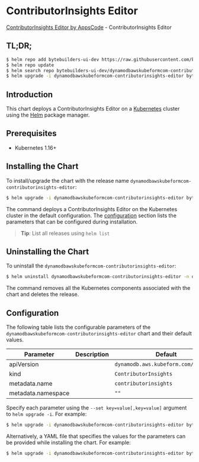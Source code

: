# ContributorInsights Editor

[ContributorInsights Editor by AppsCode](https://byte.builders) - ContributorInsights Editor

## TL;DR;

```bash
$ helm repo add bytebuilders-ui-dev https://raw.githubusercontent.com/bytebuilders/ui-wizards/
$ helm repo update
$ helm search repo bytebuilders-ui-dev/dynamodbawskubeformcom-contributorinsights-editor --version=v0.4.17
$ helm upgrade -i dynamodbawskubeformcom-contributorinsights-editor bytebuilders-ui-dev/dynamodbawskubeformcom-contributorinsights-editor -n default --create-namespace --version=v0.4.17
```

## Introduction

This chart deploys a ContributorInsights Editor on a [Kubernetes](http://kubernetes.io) cluster using the [Helm](https://helm.sh) package manager.

## Prerequisites

- Kubernetes 1.16+

## Installing the Chart

To install/upgrade the chart with the release name `dynamodbawskubeformcom-contributorinsights-editor`:

```bash
$ helm upgrade -i dynamodbawskubeformcom-contributorinsights-editor bytebuilders-ui-dev/dynamodbawskubeformcom-contributorinsights-editor -n default --create-namespace --version=v0.4.17
```

The command deploys a ContributorInsights Editor on the Kubernetes cluster in the default configuration. The [configuration](#configuration) section lists the parameters that can be configured during installation.

> **Tip**: List all releases using `helm list`

## Uninstalling the Chart

To uninstall the `dynamodbawskubeformcom-contributorinsights-editor`:

```bash
$ helm uninstall dynamodbawskubeformcom-contributorinsights-editor -n default
```

The command removes all the Kubernetes components associated with the chart and deletes the release.

## Configuration

The following table lists the configurable parameters of the `dynamodbawskubeformcom-contributorinsights-editor` chart and their default values.

|     Parameter      | Description |                     Default                     |
|--------------------|-------------|-------------------------------------------------|
| apiVersion         |             | <code>dynamodb.aws.kubeform.com/v1alpha1</code> |
| kind               |             | <code>ContributorInsights</code>                |
| metadata.name      |             | <code>contributorinsights</code>                |
| metadata.namespace |             | <code>""</code>                                 |


Specify each parameter using the `--set key=value[,key=value]` argument to `helm upgrade -i`. For example:

```bash
$ helm upgrade -i dynamodbawskubeformcom-contributorinsights-editor bytebuilders-ui-dev/dynamodbawskubeformcom-contributorinsights-editor -n default --create-namespace --version=v0.4.17 --set apiVersion=dynamodb.aws.kubeform.com/v1alpha1
```

Alternatively, a YAML file that specifies the values for the parameters can be provided while
installing the chart. For example:

```bash
$ helm upgrade -i dynamodbawskubeformcom-contributorinsights-editor bytebuilders-ui-dev/dynamodbawskubeformcom-contributorinsights-editor -n default --create-namespace --version=v0.4.17 --values values.yaml
```
